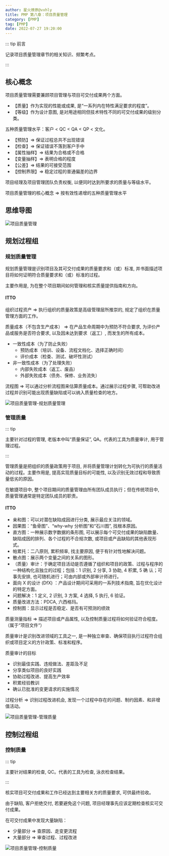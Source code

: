 ```yaml
---
author: 星火燎原@vxhly
title: PMP 第八章：项目质量管理
category: [PMP]
tag: [PMP]
date: 2022-07-27 19:20:00
---
```


::: tip 前言

记录项目质量管理章节的相关知识、频繁考点。

:::

<!-- more -->

## 核心概念

项目质量管理需要兼顾项目管理与项目可交付成果两个方面。

- 【质量】作为实现的性能或成果, 是“一系列内在特性满足要求的程度”。
- 【等级】作为设计意图, 是对用途相同但技术特性不同的可交付成果的级别分类。

五种质量管理水平：客户 < QC < QA < QP < 文化。

- 【预防】=> 保证过程总共不出现错误
- 【检查】=> 保证错误不落到客户手中
- 【属性抽样】=> 结果为合格或不合格
- 【变量抽样】=> 表明合格的程度
- 【公差】=> 结果的可接受范围
- 【控制界限】=> 稳定过程的普通偏差的边界

项目经理及项目管理团队负责权衡, 以便同时达到所要求的质量与等级水平。

项目质量管理的核心概念 => 按有效性递增的五种质量管理水平

## 思维导图

![项目质量管理](/assets/project-quality-management.png)

## 规划过程组

### 规划质量管理

规划质量管理是识别项目及其可交付成果的质量要求和（或）标准, 并书面描述项目将如何证明符合质量要求和（或）标准的过程。

主要作用是, 为在整个项目期间如何管理和核实质量提供指南和方向。

#### ITTO

组织过程资产 => 执行组织的质量政策是高级管理层所推崇的, 规定了组织在质量管理方面的工作。

质量成本（不包含生产成本） => 在产品生命周期中为预防不符合要求, 为评价产品或服务是否符合要求, 以及因未达到要求（返工）, 而发生的所有成本。

- 一致性成本（为了防止失败）
  - 预防成本（培训、设备、流程文档化、选择正确时间）
  - 评价成本（检查、测试、破坏性测试）
- 非一致性成本（为了处理失败）
  - 内部失败成本（返工、废品）
  - 外部失败成本（债务、保修、业务流失）

流程图 => 可以通过分析流程图来估算质量成本。通过展示过程步骤, 可帮助改进过程并识别可能出现质量缺陷或可以纳入质量检查的地方。

![项目质量管理-规划质量管理](/assets/project-quality-management-1.png)

### 管理质量

::: tip

主要针对过程的管理, 老版本中叫“质量保证”, QA。代表的工具为质量审计, 用于管理过程。

:::

管理质量是把组织的质量政策用于项目, 并将质量管理计划转化为可执行的质量活动的过程。主要作用是, 提高实现质量目标的可能性, 以及识别无效过程和导致质量低劣的原因。

在敏捷项目中, 整个项目期间的质量管理由所有团队成员执行；但在传统项目中, 质量管理通常是特定团队成员的职责。

#### ITTO

- 亲和图：可以对潜在缺陷成因进行分类, 展示最应关注的领域。
- 因果图：“鱼骨图”、“why-why 分析图”和“石川图”, 找根本原因。
- 直方图：一种展示数字数据的条形图, 可以展示每个可交付成果的缺陷数量、缺陷成因的排列、各个过程的不合规次数, 或项目或产品缺陷的其他表现形式。
- 帕累托：二八原则, 累积频率, 找主要原因, 便于有针对性地解决问题。
- 散点图：展示两个变量之间的关系的图形。
- （质量）审计：于确定项目活动是否遵循了组织和项目的政策、过程与程序的一种结构化且独立的过程；包括：1 识别, 2 分享, 3 协助, 4 积累, 5 确 认；可事先安排, 也可随机进行；可由内部或外部审计师进行。
- 面向 X 的设计 (DfX) ：产品设计期间可采用的一系列技术指南, 旨在优化设计的特定方面。
- 问题解决：1 定义, 2 识别, 3 方案, 4 选择, 5 执行, 6 验证。
- 质量改进方法：PDCA, 六西格玛。
- 控制图：显示过程是否稳定、是否有可预测的绩效

质量测量指标 => 描述项目或产品属性, 以及控制质量过程将如何验证符合程度。（属于“项目文件“）

质量审计是识别改进领域的工具之一, 是一种独立审查、确保项目执行过程符合组织或项目定义的方针政策、标准和程序。

质量审计的目标

- 识别最佳实践、违规做法、差距及不足
- 分享类似项目的良好实践
- 协助过程改进、提高生产效率
- 积累经验教训
- 确认已批准的变更请求的实施情况

过程分析 => 识别过程改进机会, 发现一个过程中存在的问题、制约因素、和非增值活动。

![项目质量管理-管理质量](/assets/project-quality-management-2.png)

## 控制过程组

### 控制质量

::: tip

主要针对结果的检查, QC。代表的工具为检查, 泳衣检查结果。

:::

核实项目可交付成果和工作已经达到主要相关方的质量要求, 可供最终验收。

由于缺陷, 客户拒绝交付, 若要避免这个问题, 项目经理事先应该定期检查核实可交付成果。

在可交付成果中发现大量缺陷：

- 少量部分 => 查原因、走变更流程
- 大量部分 => 审查过程、过程改进

![项目质量管理-控制质量](/assets/project-quality-management-3.png)
